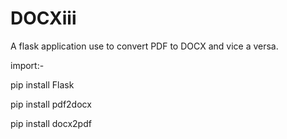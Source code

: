 # DOCXiii
A flask application use to convert PDF to DOCX and vice a versa.



import:-


pip install Flask


pip install pdf2docx


pip install docx2pdf
